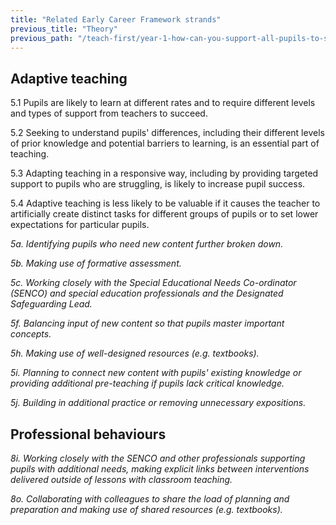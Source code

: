 ```yaml
---
title: "Related Early Career Framework strands"
previous_title: "Theory"
previous_path: "/teach-first/year-1-how-can-you-support-all-pupils-to-succeed/summer-week-3-ect-theory"
---
```


## Adaptive teaching

5.1 Pupils are likely to learn at different rates and to require different levels and types of support from teachers to succeed.

5.2 Seeking to understand pupils' differences, including their different levels of prior knowledge and potential barriers to learning, is an essential part of teaching.

5.3 Adapting teaching in a responsive way, including by providing targeted support to pupils who are struggling, is likely to increase pupil success.

5.4 Adaptive teaching is less likely to be valuable if it causes the teacher to artificially create distinct tasks for different groups of pupils or to set lower expectations for particular pupils.

_5a. Identifying pupils who need new content further broken down._

_5b. Making use of formative assessment._

_5c. Working closely with the Special Educational Needs Co-ordinator (SENCO) and special education professionals and the Designated Safeguarding Lead._

_5f. Balancing input of new content so that pupils master important concepts._

_5h. Making use of well-designed resources (e.g. textbooks)._

_5i. Planning to connect new content with pupils' existing knowledge or providing additional pre-teaching if pupils lack critical knowledge._

_5j. Building in additional practice or removing unnecessary expositions._

## Professional behaviours

_8i. Working closely with the SENCO and other professionals supporting pupils with additional needs, making explicit links between interventions delivered outside of lessons with classroom teaching._

_8o. Collaborating with colleagues to share the load of planning and preparation and making use of shared resources (e.g. textbooks)._
